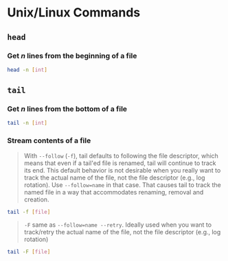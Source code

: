 # Unix/Linux Commands

## `head`

### Get *n* lines from the beginning of a file

```sh
head -n [int]
```

## `tail`

### Get *n* lines from the bottom of a file

```sh
tail -n [int]
```

### Stream contents of a file

> With `--follow` (`-f`), tail defaults to following the file descriptor, which means that even if a tail'ed file is renamed, tail will continue to track its end. This default behavior is not desirable when you really want to track the actual name of the file, not the file descriptor (e.g., log rotation). Use `--follow=name` in that case. That causes tail to track the named file in a way that accommodates renaming, removal and creation.

```sh
tail -f [file]
```

> `-F` same as `--follow=name --retry`. Ideally used when you want to track/retry the actual name of the file, not the file descriptor (e.g., log rotation)

```sh
tail -F [file]
```
